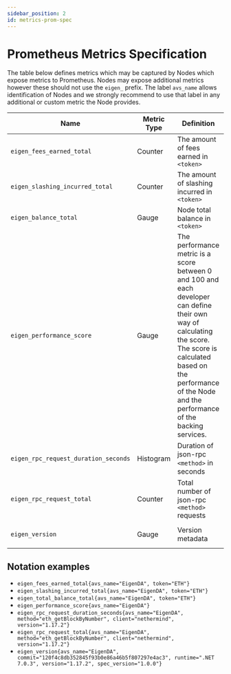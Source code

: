 ```yaml
---
sidebar_position: 2
id: metrics-prom-spec
---
```


# Prometheus Metrics Specification

The table below defines metrics which may be captured by Nodes which expose metrics to Prometheus. Nodes may expose additional metrics however these should not use the `eigen_` prefix. The label `avs_name` allows identification of Nodes and we strongly recommend to use that label in any additional or custom metric the Node provides.

| Name | Metric Type | Definition | Labels |
|---|---|---|---|
| `eigen_fees_earned_total` | Counter | The amount of fees earned in `<token>` | `avs_name`, `token` |
| `eigen_slashing_incurred_total` | Counter | The amount of slashing incurred in `<token>` | `avs_name`, `token` |
| `eigen_balance_total` | Gauge | Node total balance in `<token>` | `avs_name`, `token` |
| `eigen_performance_score` | Gauge | The performance metric is a score between 0 and 100 and each developer can define their own way of calculating the score. The score is calculated based on the performance of the Node and the performance of the backing  services. | `avs_name` |
| `eigen_rpc_request_duration_seconds` | Histogram | Duration of json-rpc `<method>` in seconds | `avs_name`,`method`, `client`, `version` |
| `eigen_rpc_request_total` | Counter | Total number of json-rpc `<method>` requests | `avs_name`, `method`,`client`,`version` |
| `eigen_version` | Gauge | Version metadata | `avs_name`, `commit`, `runtime`, `version`, `spec_version` |

## Notation examples

* `eigen_fees_earned_total{avs_name="EigenDA", token="ETH"}`
* `eigen_slashing_incurred_total{avs_name="EigenDA", token="ETH"}`
* `eigen_total_balance_total{avs_name="EigenDA", token="ETH"}`
* `eigen_performance_score{avs_name="EigenDA"}`
* `eigen_rpc_request_duration_seconds{avs_name="EigenDA", method="eth_getBlockByNumber", client="nethermind", version="1.17.2"}`
* `eigen_rpc_request_total{avs_name="EigenDA", method="eth_getBlockByNumber", client="nethermind", version="1.17.2"}` 
* `eigen_version{avs_name="EigenDA", commit="120f4c8db352845f93b0e86a46b5f807297e4ac3", runtime=".NET 7.0.3", version="1.17.2", spec_version="1.0.0"}`
